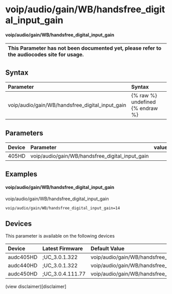 ﻿---
description: voip/audio/gain/WB/handsfree_digital_input_gain
search: false
---

# voip/audio/gain/WB/handsfree_digital_input_gain

#### voip/audio/gain/WB/handsfree_digital_input_gain


| This Parameter has not been documented yet, please refer to the audiocodes site for usage.  |
| :--- |

## Syntax
| Parameter | Syntax |
| :--- | :--- |
|voip/audio/gain/WB/handsfree_digital_input_gain | {% raw %} undefined {% endraw %} |

## Parameters
|Device|Parameter|value|Description|
|:---|:---|:---|:---|
| 405HD | voip/audio/gain/WB/handsfree_digital_input_gain |  |  |

## Examples
#### voip/audio/gain/WB/handsfree_digital_input_gain

voip/audio/gain/WB/handsfree_digital_input_gain

```
voip/audio/gain/WB/handsfree_digital_input_gain=14
```

## Devices
This parameter is available on the following devices

| Device | Latest Firmware | Default Value |
|:---|:---|:---|
| audc405HD | ;UC_3.0.1.322 | voip/audio/gain/WB/handsfree_digital_input_gain=14 
| audc440HD | ;UC_3.0.1.322 | voip/audio/gain/WB/handsfree_digital_input_gain=5 
| audc450HD | ;UC_3.0.4.111.77 | voip/audio/gain/WB/handsfree_digital_input_gain=5 

(view disclaimer)[disclaimer]
